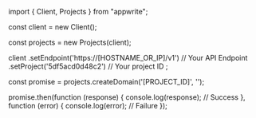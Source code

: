 import { Client, Projects } from "appwrite";

const client = new Client();

const projects = new Projects(client);

client
    .setEndpoint('https://[HOSTNAME_OR_IP]/v1') // Your API Endpoint
    .setProject('5df5acd0d48c2') // Your project ID
;

const promise = projects.createDomain('[PROJECT_ID]', '');

promise.then(function (response) {
    console.log(response); // Success
}, function (error) {
    console.log(error); // Failure
});